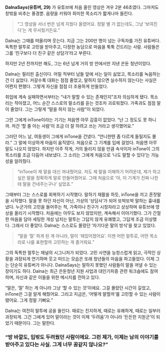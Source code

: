 **DalnaSays(유튜버, 29)** 가 유튜브에 처음 올린 영상은 겨우 2분 46초였다. 그마저도 창밖을 비추는 풍경뿐. 음량을 키워야 희미한 목소리가 짧게나마 들린다. 

> “그 영상을 서너 번은 넘게 지웠다 올렸어요. 정말 별 거 없는데도, 그냥 ‘보여진다’는 게 무서웠거든요.” 

Dalna는 그때를 떠올리며 웃는다. 지금 그는 200만 명이 넘는 구독자를 가진 유튜버다. 독특한 말투로 고민을 받아주고, 다정한 농담으로 마음을 툭툭 건드리는 사람. 사람들은 그를 ‘친구보다 더 친구 같은 상담가’라고 부른다.

하지만 2년 전까지만 해도, 그는 6년 넘게 거의 방 안에서만 지낸 은둔 청년이었다.

Dalna는 필리핀 출신이다. 어릴 적부터 남들 앞에 서는 일이 싫었고, 목소리를 녹음하는 건 더 싫었다. 커갈수록 대화는 점점 줄었고, 말하지 않으면 실수하지 않는다는 사실은 어쩐지 편했다. 그렇게 자신을 점점 더 조용하게 만들었다.

취업에 계속 실패하면서부터는 “내가 말할 수 있는 존재인지”조차 의심하게 됐다. 목소리는 작아졌고, 어느 순간 스스로의 말소리를 듣는 것조차 괴로워졌다. 가족과도 점점 말이 줄었다. 그는 그렇게 “말을 하지 않는 사람”이 되었다.

그런 그에게 inTone이라는 기기는 처음엔 아무 감흥이 없었다. 
“난 그 정도도 못 하니까. 저건 ‘할 줄 아는 사람’이 조금 더 잘 하려고 쓰는 거라고 생각했어요.”

그러던 어느 날, 여동생이 그에게 inTone을 건넸다. “언니한텐 좀 다르게 들릴지도 몰라.” 그 말에 이상하게 마음이 움직였다. 처음으로 그 기계를 입에 걸었다. 처음엔 아무 말도 나오지 않았다. 하지만 아주 작게, 거의 들리지 않을 만큼 속삭이자 inTone이 그의 목소리를 조금 다듬어 내보냈다. 그 소리는 그에게 처음으로 ‘나도 말할 수 있다’는 가능성을 알려줬다.

> “inTone이 제 말을 대신 꺼내줬어요. 저도 제 말을 이해하기 어려운데, 제가 하고 싶은 말을 정확하게 말로 만들어줬어요. 그때 처음으로 ‘아, 이 기계가 진짜 나한테 말을 건네주는구나’ 싶었죠.”

그때부터 그는 스스로를 회복하기 시작했다. 말하기 재활을 하듯, inTone을 끼고 혼잣말을 시작했다. 말을 못 하던 자신이 아닌, 가상의 ‘상담사’가 되어 또박또박 말하는 흉내를 냈다. 누군가의 고민을 들어주는 척, 가족이나 친구가 시청자라고 상상하며 유튜브에 영상을 올리기 시작했다. 처음에는 아무도 보지 않았지만, 계속해서 이야기했다. 그가 간절한 마음을 담아 세팅한 개성 넘치는 말투는 그답지 않게 유쾌했고, 그답게 조금 이상했다. 그래서 더 좋았다. Dalna는 스스로도 몰랐던 ‘자기다운 말의 방식’을 찾고 있었다. 

> “말을 ‘잘’ 하게 된 게 아니라, 말이 ‘재밌어졌어요’. 이젠 어떤 말투로, 어떤 목소리로 나를 표현할까 고민하는 게 즐거워요.”

그의 독특한 말투는 채널의 시그니처가 되었다. 고민 사연을 능청스럽게 읽고, 극적인 상황을 과장되게 연기하며 웃고 떠드는 모습은 또래 청년들의 마음을 파고들었다. 이제 그는 단순히 유튜버가 아니다. DalnaSays는 말하지 못했던 사람들이 말을 꺼낼 수 있는 장이기도 하다. Dalna는 최근 은둔청년 지원 사업과 대인기피증 관련 워크숍에도 참여하며, 자신과 같은 이들을 위한 메시지를 전하고 있다.

“말은, ‘잘’ 하는 게 아니라 그냥 ‘할 수 있는 것’이에요. 그걸 몰랐던 시간이 길었고, inTone은 그걸 알게 해줬어요. 그리고 지금은, ‘어떻게 말할까’를 고민할 수 있는 사람이 됐어요. 그게 정말 기뻐요.”

Dalna는 여전히 말투에 공을 들인다. 때로는 진지하게, 때로는 유쾌하게, 때로는 일부러 과장되게. 그건 그에게 있어 말이라는 것이 이제 ‘두려움’가 아니라 ‘든든한 지원군’이 되었기 때문이다. 그는 말한다. 

### “방 바깥도, 입밖도 두려웠던 사람이에요. 그런 제가, 이제는 남의 이야기를 받아주고 있다는 사실. 그게 너무 꿈같지 않나요?”